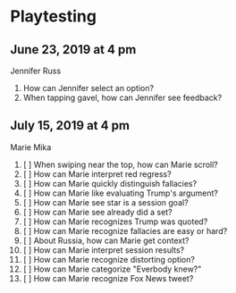 # Playtesting

## June 23, 2019 at 4 pm

Jennifer Russ
1. How can Jennifer select an option?
1. When tapping gavel, how can Jennifer see feedback?

## July 15, 2019 at 4 pm

Marie Mika
1. [ ] When swiping near the top, how can Marie scroll?
1. [ ] How can Marie interpret red regress?
1. [ ] How can Marie quickly distinguish fallacies?
1. [ ] How can Marie like evaluating Trump's argument?
1. [ ] How can Marie see star is a session goal?
1. [ ] How can Marie see already did a set?
1. [ ] How can Marie recognizes Trump was quoted?
1. [ ] How can Marie recognize fallacies are easy or hard?
1. [ ] About Russia, how can Marie get context?
1. [ ] How can Marie interpret session results?
1. [ ] How can Marie recognize distorting option?
1. [ ] How can Marie categorize "Everbody knew?"
1. [ ] How can Marie recognize Fox News tweet?
